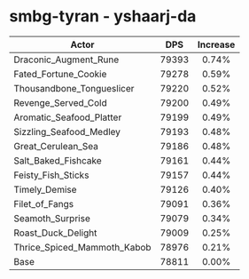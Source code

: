 # smbg-tyran - yshaarj-da
| Actor | DPS | Increase |
|---|:---:|:---:|
|Draconic_Augment_Rune|79393|0.74%|
|Fated_Fortune_Cookie|79278|0.59%|
|Thousandbone_Tongueslicer|79220|0.52%|
|Revenge_Served_Cold|79200|0.49%|
|Aromatic_Seafood_Platter|79199|0.49%|
|Sizzling_Seafood_Medley|79193|0.48%|
|Great_Cerulean_Sea|79186|0.48%|
|Salt_Baked_Fishcake|79161|0.44%|
|Feisty_Fish_Sticks|79157|0.44%|
|Timely_Demise|79126|0.40%|
|Filet_of_Fangs|79091|0.36%|
|Seamoth_Surprise|79079|0.34%|
|Roast_Duck_Delight|79009|0.25%|
|Thrice_Spiced_Mammoth_Kabob|78976|0.21%|
|Base|78811|0.00%|
